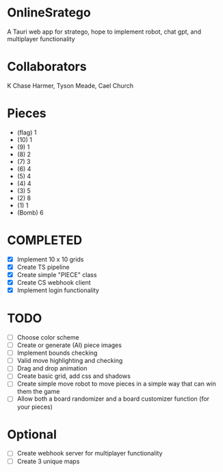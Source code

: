 # OnlineSratego
A Tauri web app for stratego, hope to implement robot, chat gpt, and multiplayer functionality

# Collaborators
K Chase Harmer, Tyson Meade, Cael Church

# Pieces
- (flag) 1
- (10) 1
- (9) 1
- (8) 2
- (7) 3
- (6) 4
- (5) 4
- (4) 4
- (3) 5
- (2) 8
- (1) 1
- (Bomb) 6

# COMPLETED
- [x] Implement 10 x 10 grids
- [x] Create TS pipeline
- [x] Create simple "PIECE" class
- [x] Create CS webhook client
- [x] Implement login functionality

# TODO
- [ ] Choose color scheme
- [ ] Create or generate (AI) piece images
- [ ] Implement bounds checking
- [ ] Valid move highlighting and checking
- [ ] Drag and drop animation
- [ ] Create basic grid, add css and shadows
- [ ] Create simple move robot to move pieces in a simple way that can win them the game
- [ ] Allow both a board randomizer and a board customizer function (for your pieces)

# Optional
- [ ] Create webhook server for multiplayer functionality
- [ ] Create 3 unique maps
